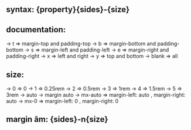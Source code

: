 ## syntax: {property}{sides}-{size}

## documentation:

-> t => margin-top and padding-top
-> b => margin-bottom and padding-bottom
-> s => margin-left and padding-left
-> e => margin-right and padding-right
-> x => left and right
-> y => top and bottom
-> blank => all

## size:

-> 0 => 0
-> 1 => 0.25rem
-> 2 => 0.5rem
-> 3 => 1rem
-> 4 => 1.5rem
-> 5 => 3rem
-> auto -> margin auto
-> mx-auto => margin-left: auto , margin-right: auto
-> mx-0 => margin-left: 0 , margin-right: 0

## margin âm: {sides}-n{size}

